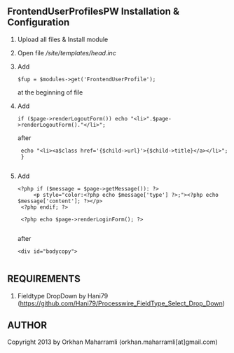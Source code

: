 FrontendUserProfilesPW Installation & Configuration
---------------------------------------------------------------------------
1. Upload all files & Install module
2. Open file */site/templates/head.inc*
3. Add 

	<pre><code>$fup = $modules->get('FrontendUserProfile');</code></pre>
	at the beginning of file
4. Add 
	
	<pre><code>if ($page->renderLogoutForm()) echo "&lt;li&gt;".$page->renderLogoutForm()."&lt;/li&gt;";</code></pre>
	after 

	<pre><code>	echo "&lt;li&gt;&lt;a$class href='{$child->url}'&gt;{$child->title}&lt;/a&gt;&lt;/li&gt;";
	}
	</code></pre>
5. Add 
	<pre><code>&lt;?php if ($message = $page->getMessage()): ?&gt;
    	&lt;p style="color:&lt;?php echo $message['type'] ?&gt;;"&gt;&lt;?php echo $message['content']; ?&gt;&lt;/p&gt;
    &lt;?php endif; ?>
	
	&lt;?php echo $page->renderLoginForm(); ?&gt;
	</code></pre>
	after
	
	<pre><code>&lt;div id="bodycopy"&gt;
	</code></pre>


REQUIREMENTS
---------------------------------------------------------------------------
1. Fieldtype DropDown by Hani79 (https://github.com/Hani79/Processwire_FieldType_Select_Drop_Down)


AUTHOR
---------------------------------------------------------------------------
Copyright 2013 by Orkhan Maharramli (orkhan.maharramli[at]gmail.com)